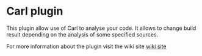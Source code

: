 # Carl plugin
This plugin allow use of Carl to analyse your code.
It allows to change build result depending on the analysis of some specified sources.

For more information about the plugin visit the wiki site [wiki site](https://wiki.jenkins-ci.org/display/JENKINS/Carl+Plugin)